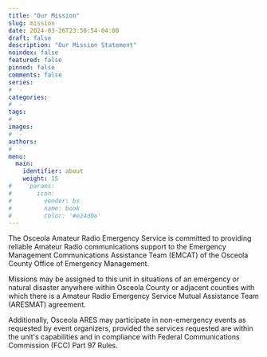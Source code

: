 ```yaml
---
title: "Our Mission"
slug: mission
date: 2024-03-26T23:50:54-04:00
draft: false
description: "Our Mission Statement"
noindex: false
featured: false
pinned: false
comments: false
series:
#  - 
categories:
#  - 
tags:
#  - 
images:
#  - 
authors:
#  -
menu:
  main:
    identifier: about
    weight: 15
#     params:
#       icon:
#         vendor: bs
#         name: book
#         color: '#e24d0e'
---
```


The Osceola Amateur Radio Emergency Service is committed to providing reliable Amateur Radio communications support to the Emergency Management Communications Assistance Team (EMCAT) of the Osceola County Office of Emergency Management.

Missions may be assigned to this unit in situations of an emergency or natural disaster anywhere within Osceola County or adjacent counties with which there is a Amateur Radio Emergency Service Mutual Assistance Team (ARESMAT) agreement.

Additionally, Osceola ARES may participate in non-emergency events as requested by event organizers, provided the services requested are within the unit's capabilities and in compliance with Federal Communications Commission (FCC) Part 97 Rules.
